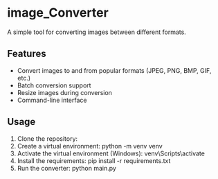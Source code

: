 # image_Converter

A simple tool for converting images between different formats.

## Features

- Convert images to and from popular formats (JPEG, PNG, BMP, GIF, etc.)
- Batch conversion support
- Resize images during conversion
- Command-line interface

## Usage

1. Clone the repository:
2. Create a virtual environment: python -m venv venv
3. Activate the virtual environment (Windows): venv\Scripts\activate
4. Install the requirements: pip install -r requirements.txt
5. Run the converter: python main.py

